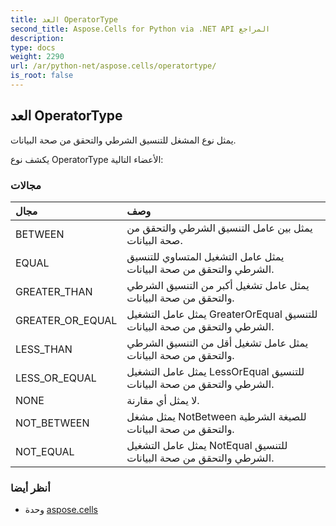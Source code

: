 ```yaml
---
title: العد OperatorType
second_title: Aspose.Cells for Python via .NET API المراجع
description:
type: docs
weight: 2290
url: /ar/python-net/aspose.cells/operatortype/
is_root: false
---
```

##  العد OperatorType
يمثل نوع المشغل للتنسيق الشرطي والتحقق من صحة البيانات.



يكشف نوع OperatorType الأعضاء التالية:

###  مجالات
| مجال| وصف|
| :- | :- |
| BETWEEN | يمثل بين عامل التنسيق الشرطي والتحقق من صحة البيانات.|
| EQUAL | يمثل عامل التشغيل المتساوي للتنسيق الشرطي والتحقق من صحة البيانات.|
| GREATER_THAN | يمثل عامل تشغيل أكبر من التنسيق الشرطي والتحقق من صحة البيانات.|
| GREATER_OR_EQUAL |يمثل عامل التشغيل GreaterOrEqual للتنسيق الشرطي والتحقق من صحة البيانات.|
| LESS_THAN | يمثل عامل تشغيل أقل من التنسيق الشرطي والتحقق من صحة البيانات.|
| LESS_OR_EQUAL | يمثل عامل التشغيل LessOrEqual للتنسيق الشرطي والتحقق من صحة البيانات.|
| NONE | لا يمثل أي مقارنة.|
| NOT_BETWEEN | يمثل مشغل NotBetween للصيغة الشرطية والتحقق من صحة البيانات.|
| NOT_EQUAL | يمثل عامل التشغيل NotEqual للتنسيق الشرطي والتحقق من صحة البيانات.|



###  أنظر أيضا
* وحدة [aspose.cells](..)
